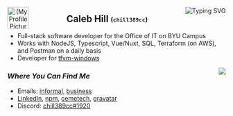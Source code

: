 <p align="center">
 <img align="left" width="50px" src="https://secure.gravatar.com/avatar/7087ef0468968fd76ab54243579fb6d4" align="center" alt="(My Profile Picture)" />
 <a href="https://git.io/typing-svg"><img align="right" src="https://readme-typing-svg.demolab.com?font=Fira+Code&size=10&duration=1000&pause=1000&multiline=true&width=460&height=66&lines=I'm+a+student+at+Brigham+Young+University+studying+Computer+Science.;I'm+currently+living+in+Provo%2C+UT+and+I+hope+to+graduate+in+Winter+of+2024.;I%E2%80%99m+interested+in+software+engineering+and+solving+problems+efficiently.;Sometimes+I+use+this+frog+as+my+profile+picture." alt="Typing SVG" /></a>
 <!-- TO EDIT THE TEXT ABOVE: https://readme-typing-svg.demolab.com/demo/ -->
 <h2 align="center">Caleb Hill <sub><sup>(<code>chill389cc</code>)</sup></sub></h2>
 <p align="center"></p>
</p>

- Full-stack software developer for the Office of IT on BYU Campus
- Works with NodeJS, Typescript, Vue/Nuxt, SQL, Terraform (on AWS), and Postman on a daily basis
- Developer for [tfvm-windows](https://github.com/jsterner30/tfvm-windows)
<!-- > <sub><sup>Written in Nodejs and a bit of powershell, published to npm</sup></sub> -->

<img align="right" src="https://github-readme-stats.vercel.app/api/wakatime?username=chill389cc&theme=tokyonight&layout=compact"/>

### *Where You Can Find Me*
- Emails: <a href = "mailto: chill389cc@gmail.com">informal</a>, <a href = "mailto: calebanthonyhill@gmail.com">business</a>
- [LinkedIn](https://www.linkedin.com/in/calebanthonyhill/), [npm](https://www.npmjs.com/~chill389cc), [cemetech](https://www.cemetech.net/forum/profile.php?mode=viewprofile&u=11934), [gravatar](https://en.gravatar.com/calebahill7)
- Discord: [chill389cc#1920](https://discordapp.com/users/chill389cc#1920)

<!-- ![My GitHub Stats](https://github-readme-stats.vercel.app/api?username=chill389cc&count_private=true&hide=stars,prs,issues,contribs&theme=tokyonight) -->

<!---- <a href="https://github.com/chill389cc/chill389cc/blob/main/R%C3%A9sum%C3%A9.pdf">Resume</a>--->
<!---
chill389cc/chill389cc is a ✨ special ✨ repository because its `README.md` (this file) appears on your GitHub profile.
You can click the Preview link to take a look at your changes.
--->
<!--
Cool Vercell Visualizations that I could use one day when I write more public code:
Shows my (public) stats:
https://github-readme-stats.vercel.app/api?username=chill389cc

Shows which languages I like the most:
https://github-readme-stats.vercel.app/api/top-langs/?username=chill389cc

both of these don't show things from private orgs though so I'm basically toast


Ones I could use someday:
https://komarev.com/ghpvc/?username=3kh0&label=Profile Visitors&color=001eff&style=flat

  <img alt="" src="https://img.shields.io/badge/Uses-Firefox-red/?logo=firefoxbrowser&color=ff9500">
-->
